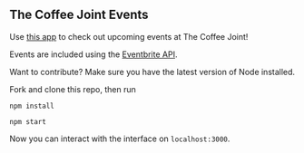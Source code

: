 ## The Coffee Joint Events

Use [this app](https://coffeejointevents.herokuapp.com/) to check out upcoming events at The Coffee Joint!

Events are included using the [Eventbrite API](https://www.eventbrite.com/developer/v3/).

Want to contribute? Make sure you have the latest version of Node installed.

Fork and clone this repo, then run

`npm install`

`npm start`

Now you can interact with the interface on `localhost:3000`.
